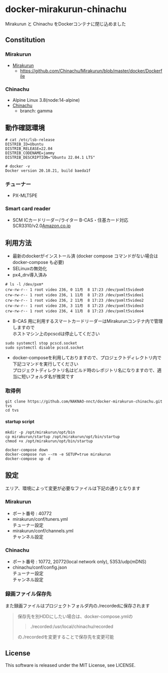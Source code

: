 # docker-mirakurun-chinachu
Mirakurun と Chinachu をDockerコンテナに閉じ込めました

## Constitution
### Mirakurun
- [Mirakurun](https://github.com/Chinachu/Mirakurun)
  - https://github.com/Chinachu/Mirakurun/blob/master/docker/Dockerfile

### Chinachu
- Alpine Linux 3.8(node:14-alpine)
- [Chinachu](https://github.com/Chinachu/Chinachu)
  - branch: gamma

## 動作確認環境

```shell
# cat /etc/lsb-release
DISTRIB_ID=Ubuntu
DISTRIB_RELEASE=22.04
DISTRIB_CODENAME=jammy
DISTRIB_DESCRIPTION="Ubuntu 22.04.1 LTS"

# docker -v
Docker version 20.10.21, build baeda1f
```

### チューナー
* PX-MLT5PE 

### Smart card reader
* SCM ICカードリーダー/ライター B-CAS・住基カード対応 SCR3310/v2.0[Amazon.co.jp](https://www.amazon.co.jp/gp/product/B0085H4YZC)  

## 利用方法
- 最新のdockerがインストール済 (docker compose コマンドがない場合は docker-compose も必要)
- SELinuxの無効化
- px4_drv導入済み

```
# ls -l /dev/pxm*
crw-rw-r-- 1 root video 236, 0 11月  8 17:23 /dev/pxmlt5video0
crw-rw-r-- 1 root video 236, 1 11月  8 17:23 /dev/pxmlt5video1
crw-rw-r-- 1 root video 236, 2 11月  8 17:23 /dev/pxmlt5video2
crw-rw-r-- 1 root video 236, 3 11月  8 17:23 /dev/pxmlt5video3
crw-rw-r-- 1 root video 236, 4 11月  8 17:23 /dev/pxmlt5video4
```

- B-CAS 用に利用するスマートカードリーダーはMirakurunコンテナ内で管理しますので  
ホストマシン上のpcscdは停止してください
```
sudo systemctl stop pcscd.socket
sudo systemctl disable pcscd.socket
```

- docker-composeを利用しておりますので、プロジェクトディレクトリ内で下記コマンドを実行してください  
プロジェクトディレクトリ名はビルド時のレポジトリ名になりますので、適当に短いフォルダ名が推奨です

### 取得例
```shell
git clone https://github.com/NAKNAO-nnct/docker-mirakurun-chinachu.git tvs
cd tvs
```

#### startup script
```shell
mkdir -p /opt/mirakurun/opt/bin
cp mirakurun/startup /opt/mirakurun/opt/bin/startup
chmod +x /opt/mirakurun/opt/bin/startup

docker-compose down
docker-compose run --rm -e SETUP=true mirakurun
docker-compose up -d
```

## 設定
エリア、環境によって変更が必要なファイルは下記の通りとなります
### Mirakurun
- ポート番号 : 40772
- mirakurun/conf/tuners.yml  
チューナー設定
- mirakurun/conf/channels.yml  
チャンネル設定

### Chinachu
- ポート番号 : 10772, 20772(local network only), 5353/udp(mDNS)
- chinachu/conf/config.json  
チューナー設定  
チャンネル設定

### 録画ファイル保存先
また録画ファイルはプロジェクトフォルダ内の./recordedに保存されます  
> 保存先を別HDDにしたい場合は、docker-compose.ymlの
>> ./recorded:/usr/local/chinachu/recorded
>
> の./recordedを変更することで保存先を変更可能

## License
This software is released under the MIT License, see LICENSE.
